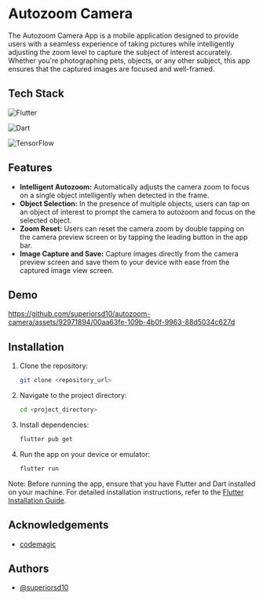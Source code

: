 # Autozoom Camera

The Autozoom Camera App is a mobile application designed to provide users with a seamless experience of taking pictures while intelligently adjusting the zoom level to capture the subject of interest accurately. Whether you're photographing pets, objects, or any other subject, this app ensures that the captured images are focused and well-framed.


## Tech Stack

![Flutter](https://img.shields.io/badge/Flutter-%2302569B.svg?style=for-the-badge&logo=Flutter&logoColor=white)

![Dart](https://img.shields.io/badge/dart-%230175C2.svg?style=for-the-badge&logo=dart&logoColor=white)

![TensorFlow](https://img.shields.io/badge/TensorFlow-%23FF6F00.svg?style=for-the-badge&logo=TensorFlow&logoColor=white)

## Features

- **Intelligent Autozoom:** Automatically adjusts the camera zoom to focus on a single object intelligently when detected in the frame.
- **Object Selection:** In the presence of multiple objects, users can tap on an object of interest to prompt the camera to autozoom and focus on the selected object.
- **Zoom Reset:** Users can reset the camera zoom by double tapping on the camera preview screen or by tapping the leading button in the app bar.
- **Image Capture and Save:** Capture images directly from the camera preview screen and save them to your device with ease from the captured image view screen.

## Demo


https://github.com/superiorsd10/autozoom-camera/assets/92971894/00aa63fe-109b-4b0f-9963-88d5034c627d



## Installation

1. Clone the repository:
   ```bash
   git clone <repository_url>
   ```

2. Navigate to the project directory:
   ```bash
   cd <project_directory>
   ```

3. Install dependencies:
   ```bash
   flutter pub get
   ```

4. Run the app on your device or emulator:
   ```bash
   flutter run
   ```

Note: Before running the app, ensure that you have Flutter and Dart installed on your machine. For detailed installation instructions, refer to the [Flutter Installation Guide](https://docs.flutter.dev/get-started/install).




## Acknowledgements

 - [codemagic](https://blog.codemagic.io/live-object-detection-on-image-stream-in-flutter/)


## Authors

- [@superiorsd10](https://www.github.com/superiorsd10)
